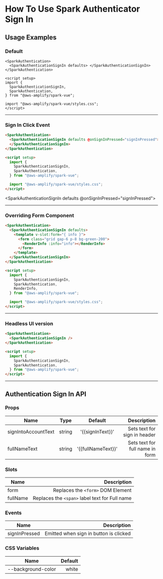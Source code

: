 # How To Use Spark Authenticator Sign In

## Usage Examples

### Default

```vue
<SparkAuthentication>
  <SparkAuthenticationSignIn defaults> </SparkAuthenticationSignIn>
</SparkAuthentication>

<script setup>
import {
  SparkAuthenticationSignIn,
  SparkAuthentication,
} from "@aws-amplify/spark-vue";

import "@aws-amplify/spark-vue/styles.css";
</script>
```

<SparkAuthentication>
  <SparkAuthenticationSignIn defaults >
  </SparkAuthenticationSignIn>

</SparkAuthentication>

<hr class="my-20"/>

### Sign In Click Event

```html
<SparkAuthentication>
  <SparkAuthenticationSignIn defaults @onSignInPressed="signInPressed">
  </SparkAuthenticationSignIn>
</SparkAuthentication>

<script setup>
  import {
    SparkAuthenticationSignIn,
    SparkAuthentication,
  } from "@aws-amplify/spark-vue";

  import "@aws-amplify/spark-vue/styles.css";
</script>
```

<SparkAuthentication>

<SparkAuthenticationSignIn defaults @onSignInPressed="signInPressed">
</SparkAuthenticationSignIn>

</SparkAuthentication>

<hr class="my-20"/>

### Overriding Form Component

```html
<SparkAuthentication>
  <SparkAuthenticationSignIn defaults>
    <template v-slot:form="{ info }">
      <form class="grid gap-6 p-8 bg-green-200">
        <RenderInfo :info="info"></RenderInfo>
      </form>
    </template>
  </SparkAuthenticationSignIn>
</SparkAuthentication>

<script setup>
  import {
    SparkAuthenticationSignIn,
    SparkAuthentication,
    RenderInfo,
  } from "@aws-amplify/spark-vue";

  import "@aws-amplify/spark-vue/styles.css";
</script>
```

<SparkAuthentication>

<SparkAuthenticationSignIn defaults>

<template v-slot:form="{ info }">
    <form class="grid gap-6 p-8 bg-green-200">

<RenderInfo :info="info"></RenderInfo>

</form>

</template>

</SparkAuthenticationSignIn>

</SparkAuthentication>

<hr class="my-20"/>

### Headless UI version

```html
<SparkAuthentication>
  <SparkAuthenticationSignIn />
</SparkAuthentication>

<script setup>
  import {
    SparkAuthenticationSignIn,
    SparkAuthentication,
  } from "@aws-amplify/spark-vue";
</script>
```

<SparkAuthentication>

<SparkAuthenticationSignIn >

</SparkAuthenticationSignIn>

</SparkAuthentication>

<hr class="my-20" />

## Authentication Sign In API

### Props

| Name                |  Type  |      Default       |                     Description |
| ------------------- | :----: | :----------------: | ------------------------------: |
| signIntoAccountText | string |  '{{signInText}}'  |    Sets text for sign in header |
| fullNameText        | string | '{{fullNameText}}' | Sets text for full name in form |

### Slots

| Name     |                                    Description |
| -------- | ---------------------------------------------: |
| form     |              Replaces the `<form>` DOM Element |
| fullName | Replaces the `<span>` label text for Full name |

### Events

| Name          |                            Description |
| ------------- | -------------------------------------: |
| signInPressed | Emitted when sign in button is clicked |

### CSS Variables

| Name               | Default |
| ------------------ | ------: |
| --background-color |   white |

<script setup>
import "@aws-amplify/spark-vue/styles.css";
import {SparkAuthenticationSignIn, SparkAuthentication, RenderInfo, SIGN_IN_TEXT, FULL_NAME_TEXT}  from "@aws-amplify/spark-vue";


const signInText =  SIGN_IN_TEXT;
const fullNameText = FULL_NAME_TEXT;
const signInPressed = ()=>console.log('parent component sign in pressed');
</script>
<style>


</style>
